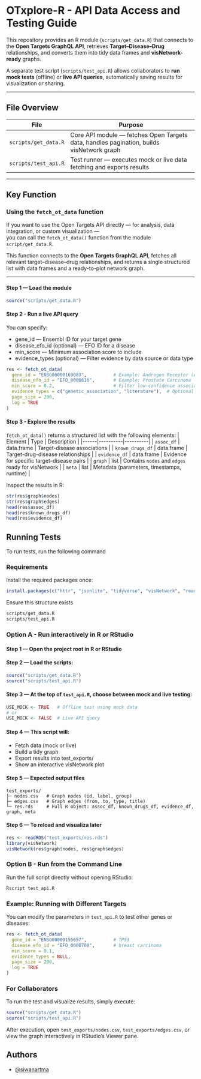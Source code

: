 
# OTxplore-R - API Data Access and Testing Guide

This repository provides an R module (`scripts/get_data.R`) that connects to the **Open Targets GraphQL API**, retrieves **Target–Disease–Drug** relationships, and converts them into tidy data frames and **visNetwork-ready** graphs.

A separate test script (`scripts/test_api.R`) allows collaborators to **run mock tests** (offline) or **live API queries**, automatically saving results for visualization or sharing.

---

## File Overview

| File | Purpose |
|------|----------|
| `scripts/get_data.R` | Core API module — fetches Open Targets data, handles pagination, builds visNetwork graph |
| `scripts/test_api.R` | Test runner — executes mock or live data fetching and exports results |

---

## Key Function

### Using the `fetch_ot_data` function
If you want to use the Open Targets API directly — for analysis, data integration, or custom visualization —  
you can call the `fetch_ot_data()` function from the module `script/get_data.R`.

This function connects to the **Open Targets GraphQL API**, fetches all relevant target–disease–drug relationships, and returns a single structured list with data frames and a ready-to-plot network graph.

---

#### Step 1 — Load the module
```r
source("scripts/get_data.R")
```
#### Step 2 - Run a live API query
You can specify:
- gene_id — Ensembl ID for your target gene
- disease_efo_id (optional) — EFO ID for a disease
- min_score — Minimum association score to include
- evidence_types (optional) — Filter evidence by data source or data type
```r
res <- fetch_ot_data(
  gene_id = "ENSG00000169083",          # Example: Androgen Receptor (AR)
  disease_efo_id = "EFO_0000616",       # Example: Prostate Carcinoma
  min_score = 0.2,                      # Filter low-confidence associations
  evidence_types = c("genetic_association", "literature"),  # Optional
  page_size = 200,
  log = TRUE
)
```
#### Step 3 - Explore the results
`fetch_ot_data()` returns a structured list with the following elements:
| Element | Type | Description |
|------|----------|----------|
| `assoc_df` | data.frame | Target-disease associations |
| `known_drugs_df` | data.frame | Target-drug-disease relationships |
| `evidence_df` | data.frame | Evidence for specific target–disease pairs |
| `graph` | list | Contains `nodes` and `edges` ready for visNetwork |
| `meta` | list | Metadata (parameters, timestamps, runtime) |

Inspect the results in R:
```r
str(res$graph$nodes)
str(res$graph$edges)
head(res$assoc_df)
head(res$known_drugs_df)
head(res$evidence_df)
```

## Running Tests

To run tests, run the following command

### Requirements

Install the required packages once:

```r
install.packages(c("httr", "jsonlite", "tidyverse", "visNetwork", "readr"))
```

Ensure this structure exists
```bash
scripts/get_data.R
scripts/test_api.R
```
### Option A - Run interactively in R or RStudio

#### Step 1 — Open the project root in R or RStudio
#### Step 2 — Load the scripts:
```r
source("scripts/get_data.R")
source("scripts/test_api.R")
```
#### Step 3 — At the top of ```test_api.R```, choose between mock and live testing:
```r
USE_MOCK <- TRUE   # Offline test using mock data
# or
USE_MOCK <- FALSE  # Live API query
```
#### Step 4 — This script will:
- Fetch data (mock or live)
- Build a tidy graph
- Export results into test_exports/
- Show an interactive visNetwork plot

#### Step 5 — Expected output files

```pgsql
test_exports/
├─ nodes.csv   # Graph nodes (id, label, group)
├─ edges.csv   # Graph edges (from, to, type, title)
└─ res.rds     # Full R object: assoc_df, known_drugs_df, evidence_df, graph, meta
```
#### Step 6 — To reload and visualiza later
```r
res <- readRDS("test_exports/res.rds")
library(visNetwork)
visNetwork(res$graph$nodes, res$graph$edges)
```

### Option B - Run from the Command Line
Run the full script directly without opening RStudio:
```bash
Rscript test_api.R
```

### Example: Running with Different Targets
You can modify the parameters in ```test_api.R``` to test other genes or diseases:

```r
res <- fetch_ot_data(
  gene_id = "ENSG00000155657",          # TP53
  disease_efo_id = "EFO_0000708",       # breast carcinoma
  min_score = 0.1,
  evidence_types = NULL,
  page_size = 200,
  log = TRUE
)
```

### For Collaborators
To run the test and visualize results, simply execute:

```r
source("scripts/get_data.R")
source("scripts/test_api.R")
```

After execution, open ```test_exports/nodes.csv```, ```test_exports/edges.csv```, or view the graph interactively in RStudio’s Viewer pane.
## Authors

- [@siwanartma](https://github.com/SiwanartMa)

